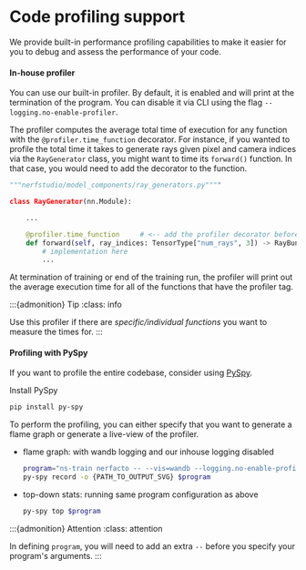 # Code profiling support

We provide built-in performance profiling capabilities to make it easier for you to debug and assess the performance of your code.

#### In-house profiler

You can use our built-in profiler. By default, it is enabled and will print at the termination of the program. You can disable it via CLI using the flag `--logging.no-enable-profiler`.


The profiler computes the average total time of execution for any function with the `@profiler.time_function` decorator.
For instance, if you wanted to profile the total time it takes to generate rays given pixel and camera indices via the `RayGenerator` class, you might want to time its `forward()` function. In that case, you would need to add the decorator to the function.

```python
"""nerfstudio/model_components/ray_generators.py""""

class RayGenerator(nn.Module):

    ...

    @profiler.time_function     # <-- add the profiler decorator before the function
    def forward(self, ray_indices: TensorType["num_rays", 3]) -> RayBundle:
        # implementation here
        ...
```

At termination of training or end of the training run, the profiler will print out the average execution time for all of the functions that have the profiler tag.

:::{admonition} Tip
:class: info

Use this profiler if there are *specific/individual functions* you want to measure the times for.
  :::


#### Profiling with PySpy

If you want to profile the entire codebase, consider using [PySpy](https://github.com/benfred/py-spy).

Install PySpy

```bash
pip install py-spy
```

To perform the profiling, you can either specify that you want to generate a flame graph or generate a live-view of the profiler.

- flame graph: with wandb logging and our inhouse logging disabled
    ```bash
    program="ns-train nerfacto -- --vis=wandb --logging.no-enable-profiler blender-data"
    py-spy record -o {PATH_TO_OUTPUT_SVG} $program
    ```
- top-down stats: running same program configuration as above
    ```bash
    py-spy top $program
    ```

:::{admonition} Attention
:class: attention

In defining `program`, you will need to add an extra `--` before you specify your program's arguments.
  :::